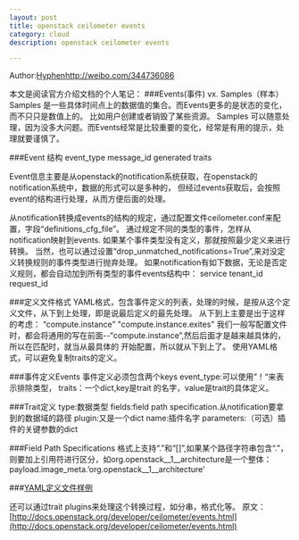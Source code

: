 ```yaml
---
layout: post
title: openstack ceilometer events
category: cloud
description: openstack ceilometer events

---
```


Author:[Hyphen](http://weibo.com/344736086)http://weibo.com/344736086

本文是阅读官方介绍文档的个人笔记：
###Events(事件) vx. Samples（样本）
Samples 是一些具体时间点上的数据值的集合。而Events更多的是状态的变化，而不只只是数值上的。
比如用户创建或者销毁了某些资源。
Samples 可以随意处理，因为没多大问题。而Events经常是比较重要的变化，经常是有用的提示，处理就要谨慎了。

###Event 结构
event_type
message_id
generated
traits

Event信息主要是从openstack的notification系统获取，在openstack的notification系统中，数据的形式可以是多种的，
但经过events获取后，会按照event的结构进行处理，从而方便后面的处理。

从notification转换成events的结构的规定，通过配置文件ceilometer.conf来配置，字段“definitions_cfg_file”。
通过规定不同的类型的事件，怎样从notification映射到events.
如果某个事件类型没有定义，那就按照最少定义来进行转换。
当然，也可以通过设置“drop_unmatched_notifications=True”,来对没定义转换规则的事件类型进行抛弃处理。
如果notification有如下数据，无论是否定义规则，都会自动加到所有类型的事件events结构中：
service
tenant_id
request_id

###定义文件格式
YAML格式，包含事件定义的列表，处理的时候，是按从这个定义文件，从下到上处理，即是说最后定义的最先处理。
从下到上主要是出于这样的考虑：
  “compute.instance”
  "compute.instance.exites"
我们一般写配置文件时，都会将通用的写在前面--“compute.instance”,然后后面才是越来越具体的，所以在匹配时，就当从最具体的
开始配置，所以就从下到上了。
使用YAML格式，可以避免复制traits的定义。

###事件定义Events
事件定义必须包含两个keys
event_type:可以使用”！“来表示排除类型，
traits：一个dict,key是trait 的名字，value是trait的具体定义。

###Trait定义
type:数据类型
fields:field path specification.从notification要拿到的数据域的路径
plugin:又是一个dict
  name:插件名字
  parameters:（可选）插件的关键参数的dict
  
###Field Path Specifications
格式上支持“.”和“[]”,如果某个路径字符串包含“.”，则要加上引用符进行区分，如org.openstack__1__architecture是一个整体：
  payload.image_meta.’org.openstack__1__architecture’
  
###[YAML定义文件样例](http://docs.openstack.org/developer/ceilometer/events.html#example-definitions-file)


还可以通过trait plugins来处理这个转换过程，如分串，格式化等。
原文：[http://docs.openstack.org/developer/ceilometer/events.html](http://docs.openstack.org/developer/ceilometer/events.html)

